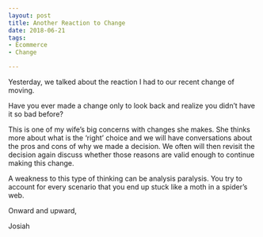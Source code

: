 ```yaml
---
layout: post
title: Another Reaction to Change
date: 2018-06-21
tags:
- Ecommerce
- Change

---
```


Yesterday, we talked about the reaction I had to our recent change of moving. 

Have you ever made a change only to look back and realize you didn’t have it so bad before? 

This is one of my wife’s big concerns with changes she makes.
She thinks more about what is the ‘right’ choice and we will have conversations about the pros and cons of why we made a decision. We often will then revisit the decision again discuss whether those reasons are valid enough to continue making this change. 

A weakness to this type of thinking can be analysis paralysis. You try to account for every scenario that you end up stuck like a moth in a spider’s web. 

Onward and upward, 

Josiah
